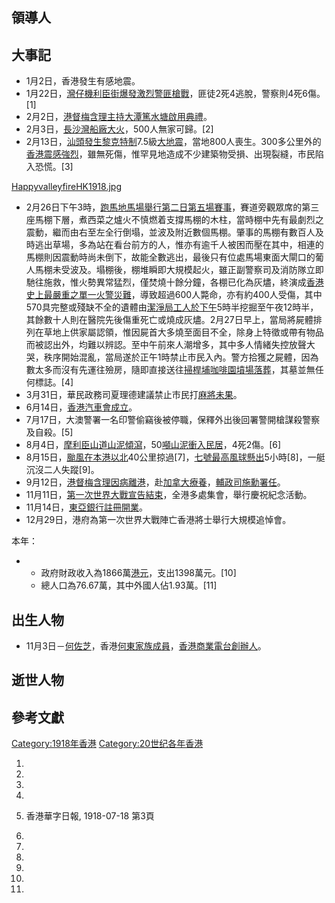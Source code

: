 ## 領導人

## 大事記

  - 1月2日，香港發生有感地震。
  - 1月22日，[灣仔](../Page/灣仔.md "wikilink")[機利臣街爆發激烈警匪槍戰](../Page/機利臣街.md "wikilink")，匪徒2死4逃脫，警察則4死6傷。\[1\]
  - 2月2日，[港督](../Page/港督.md "wikilink")[梅含理主持](../Page/梅含理.md "wikilink")[大潭篤水塘啟用典禮](../Page/大潭篤水塘.md "wikilink")。
  - 2月3日，[長沙灣船廠大火](../Page/長沙灣.md "wikilink")，500人無家可歸。\[2\]
  - 2月13日，[汕頭發生](../Page/汕頭.md "wikilink")[黎克特制](../Page/黎克特制.md "wikilink")7.5級[大地震](../Page/1918年南澳大地震.md "wikilink")，當地800人喪生。300多公里外的[香港震感強烈](../Page/香港.md "wikilink")，雖無死傷，惟罕見地造成不少建築物受損、出現裂縫，市民陷入恐慌。\[3\]

[HappyvalleyfireHK1918.jpg](https://zh.wikipedia.org/wiki/File:HappyvalleyfireHK1918.jpg "fig:HappyvalleyfireHK1918.jpg")

  - 2月26日下午3時，[跑馬地馬場舉行第二日第五場賽事](../Page/跑馬地馬場.md "wikilink")，賽道旁觀眾席的第三座馬棚下層，煮西菜之爐火不慎燃着支撐馬棚的木柱，當時棚中先有最劇烈之震動，繼而由右至左全行倒塌，並波及附近數個馬棚。肇事的馬棚有數百人及時逃出草場，多為站在看台前方的人，惟亦有逾千人被困而壓在其中，相連的馬棚則因震動時尚未倒下，故能全數逃出，最後只有位處馬場東面大閘口的葡人馬棚未受波及。塌棚後，棚堆瞬即大規模起火，雖正副警察司及消防隊立即馳往施救，惟火勢異常猛烈，僅焚燒十餘分鐘，各棚已化為灰燼，終演成[香港史上最嚴重之單一火警災難](../Page/跑馬地馬場大火.md "wikilink")，導致超過600人斃命，亦有約400人受傷，其中570具完整或殘缺不全的遺體由[潔淨局工人於下午](../Page/潔淨局.md "wikilink")5時半挖掘至午夜12時半，其餘數十人則在醫院先後傷重死亡或燒成灰燼。2月27日早上，當局將屍體排列在草地上供家屬認領，惟因屍首大多燒至面目不全，除身上特徵或帶有物品而被認出外，均難以辨認。至中午前來人潮增多，其中多人情緒失控放聲大哭，秩序開始混亂，當局遂於正午1時禁止市民入內。警方拾獲之屍體，因為數太多而沒有先運往殮房，隨即直接送往[掃桿埔](../Page/掃桿埔.md "wikilink")[咖啡園墳場落葬](../Page/咖啡園墳場.md "wikilink")，其墓並無任何標誌。\[4\]
  - 3月31日，華民政務司夏理德建議禁止市民打[麻將未果](../Page/麻將.md "wikilink")。
  - 6月14日，[香港汽車會成立](../Page/香港汽車會.md "wikilink")。
  - 7月17日，大澳警署一名印警偷竊後被停職，保釋外出後回署警開槍謀殺警察及自殺。\[5\]
  - 8月4日，[摩利臣山道山泥傾瀉](../Page/摩利臣山道.md "wikilink")，50[噸山泥衝入民居](../Page/噸.md "wikilink")，4死2傷。\[6\]
  - 8月15日，[颱風在本港以北](../Page/颱風.md "wikilink")40公里掠過\[7\]，[七號最高風球懸出](../Page/十號颶風信號.md "wikilink")5小時\[8\]，一艇沉沒二人失蹤\[9\]。
  - 9月12日，[港督](../Page/港督.md "wikilink")[梅含理因病離港](../Page/梅含理.md "wikilink")，赴[加拿大療養](../Page/加拿大.md "wikilink")，[輔政司](../Page/輔政司.md "wikilink")[施勳署任](../Page/施勳.md "wikilink")。
  - 11月11日，[第一次世界大戰宣告結束](../Page/第一次世界大戰.md "wikilink")，全港多處集會，舉行慶祝紀念活動。
  - 11月14日，[東亞銀行註冊開業](../Page/東亞銀行.md "wikilink")。
  - 12月29日，港府為第一次世界大戰陣亡香港將士舉行大規模追悼會。

本年：

  -   - 政府財政收入為1866萬[港元](../Page/港元.md "wikilink")，支出1398萬元。\[10\]
      - 總人口為76.67萬，其中外國人佔1.93萬。\[11\]

## 出生人物

  - 11月3日－[何佐芝](../Page/何佐芝.md "wikilink")，香港[何東家族成員](../Page/何東家族.md "wikilink")，[香港商業電台創辦人](../Page/香港商業電台.md "wikilink")。

## 逝世人物

## 參考文獻

[Category:1918年香港](https://zh.wikipedia.org/wiki/Category:1918年香港 "wikilink")
[Category:20世纪各年香港](https://zh.wikipedia.org/wiki/Category:20世纪各年香港 "wikilink")

1.
2.
3.
4.
5.  香港華字日報, 1918-07-18 第3頁

6.

7.

8.

9.
10.

11.